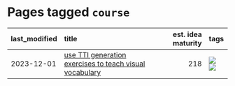 # Pages tagged `course`

|last_modified|title|est. idea maturity|tags
|:---|:---|---:|:---|
|2023-12-01|[use TTI generation exercises to teach visual vocabulary](../tti-for-visual-vocab.md)|218|[![](https://img.shields.io/badge/tag-course-37db7)](../tags/course.md) [![](https://img.shields.io/badge/tag-education-d7de4b)](../tags/education.md)|